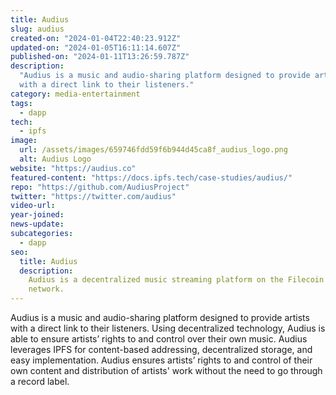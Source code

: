 ```yaml
---
title: Audius
slug: audius
created-on: "2024-01-04T22:40:23.912Z"
updated-on: "2024-01-05T16:11:14.607Z"
published-on: "2024-01-11T13:26:59.787Z"
description:
  "Audius is a music and audio-sharing platform designed to provide artists
  with a direct link to their listeners."
category: media-entertainment
tags:
  - dapp
tech:
  - ipfs
image:
  url: /assets/images/659746fdd59f6b944d45ca8f_audius_logo.png
  alt: Audius Logo
website: "https://audius.co"
featured-content: "https://docs.ipfs.tech/case-studies/audius/"
repo: "https://github.com/AudiusProject"
twitter: "https://twitter.com/audius"
video-url:
year-joined:
news-update:
subcategories:
  - dapp
seo:
  title: Audius
  description:
    Audius is a decentralized music streaming platform on the Filecoin
    network.
---
```


Audius is a music and audio-sharing platform designed to provide artists with a direct link to their listeners. Using decentralized technology, Audius is able to ensure artists’ rights to and control over their own music. Audius leverages IPFS for content-based addressing, decentralized storage, and easy implementation. Audius ensures artists’ rights to and control of their own content and distribution of artists' work without the need to go through a record label.
